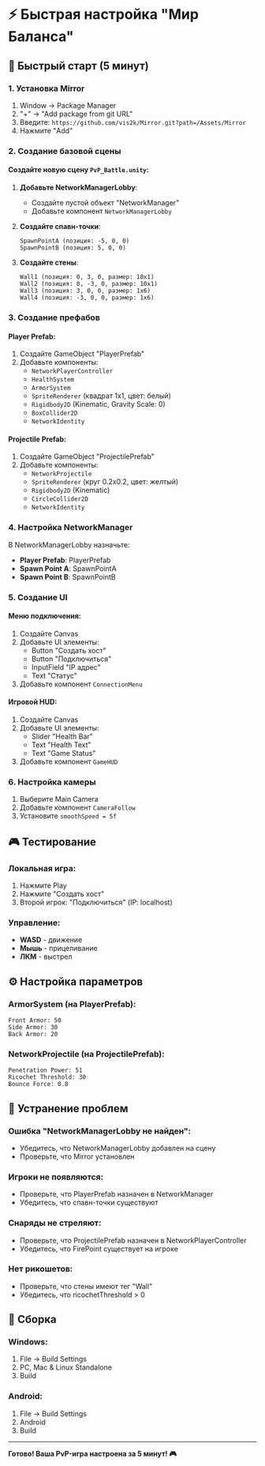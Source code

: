 # ⚡ Быстрая настройка "Мир Баланса"

## 🚀 Быстрый старт (5 минут)

### 1. Установка Mirror
1. Window → Package Manager
2. "+" → "Add package from git URL"
3. Введите: `https://github.com/vis2k/Mirror.git?path=/Assets/Mirror`
4. Нажмите "Add"

### 2. Создание базовой сцены

#### Создайте новую сцену `PvP_Battle.unity`:

1. **Добавьте NetworkManagerLobby**:
   - Создайте пустой объект "NetworkManager"
   - Добавьте компонент `NetworkManagerLobby`

2. **Создайте спавн-точки**:
   ```
   SpawnPointA (позиция: -5, 0, 0)
   SpawnPointB (позиция: 5, 0, 0)
   ```

3. **Создайте стены**:
   ```
   Wall1 (позиция: 0, 3, 0, размер: 10x1)
   Wall2 (позиция: 0, -3, 0, размер: 10x1)
   Wall3 (позиция: 3, 0, 0, размер: 1x6)
   Wall4 (позиция: -3, 0, 0, размер: 1x6)
   ```

### 3. Создание префабов

#### Player Prefab:
1. Создайте GameObject "PlayerPrefab"
2. Добавьте компоненты:
   - `NetworkPlayerController`
   - `HealthSystem`
   - `ArmorSystem`
   - `SpriteRenderer` (квадрат 1x1, цвет: белый)
   - `Rigidbody2D` (Kinematic, Gravity Scale: 0)
   - `BoxCollider2D`
   - `NetworkIdentity`

#### Projectile Prefab:
1. Создайте GameObject "ProjectilePrefab"
2. Добавьте компоненты:
   - `NetworkProjectile`
   - `SpriteRenderer` (круг 0.2x0.2, цвет: желтый)
   - `Rigidbody2D` (Kinematic)
   - `CircleCollider2D`
   - `NetworkIdentity`

### 4. Настройка NetworkManager

В NetworkManagerLobby назначьте:
- **Player Prefab**: PlayerPrefab
- **Spawn Point A**: SpawnPointA
- **Spawn Point B**: SpawnPointB

### 5. Создание UI

#### Меню подключения:
1. Создайте Canvas
2. Добавьте UI элементы:
   - Button "Создать хост"
   - Button "Подключиться"
   - InputField "IP адрес"
   - Text "Статус"
3. Добавьте компонент `ConnectionMenu`

#### Игровой HUD:
1. Создайте Canvas
2. Добавьте UI элементы:
   - Slider "Health Bar"
   - Text "Health Text"
   - Text "Game Status"
3. Добавьте компонент `GameHUD`

### 6. Настройка камеры

1. Выберите Main Camera
2. Добавьте компонент `CameraFollow`
3. Установите `smoothSpeed = 5f`

## 🎮 Тестирование

### Локальная игра:
1. Нажмите Play
2. Нажмите "Создать хост"
3. Второй игрок: "Подключиться" (IP: localhost)

### Управление:
- **WASD** - движение
- **Мышь** - прицеливание
- **ЛКМ** - выстрел

## ⚙️ Настройка параметров

### ArmorSystem (на PlayerPrefab):
```
Front Armor: 50
Side Armor: 30
Back Armor: 20
```

### NetworkProjectile (на ProjectilePrefab):
```
Penetration Power: 51
Ricochet Threshold: 30
Bounce Force: 0.8
```

## 🔧 Устранение проблем

### Ошибка "NetworkManagerLobby не найден":
- Убедитесь, что NetworkManagerLobby добавлен на сцену
- Проверьте, что Mirror установлен

### Игроки не появляются:
- Проверьте, что PlayerPrefab назначен в NetworkManager
- Убедитесь, что спавн-точки существуют

### Снаряды не стреляют:
- Проверьте, что ProjectilePrefab назначен в NetworkPlayerController
- Убедитесь, что FirePoint существует на игроке

### Нет рикошетов:
- Проверьте, что стены имеют тег "Wall"
- Убедитесь, что ricochetThreshold > 0

## 📱 Сборка

### Windows:
1. File → Build Settings
2. PC, Mac & Linux Standalone
3. Build

### Android:
1. File → Build Settings
2. Android
3. Build

---

**Готово! Ваша PvP-игра настроена за 5 минут! 🎮** 